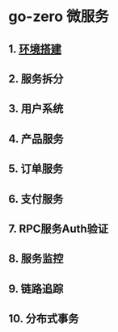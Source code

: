# go-zero 微服务

## 1. [环境搭建](cmd/day1/README.md)

## 2. 服务拆分

## 3. 用户系统

## 4. 产品服务

## 5. 订单服务

## 6. 支付服务

## 7. RPC服务Auth验证

## 8. 服务监控

## 9. 链路追踪

## 10. 分布式事务
